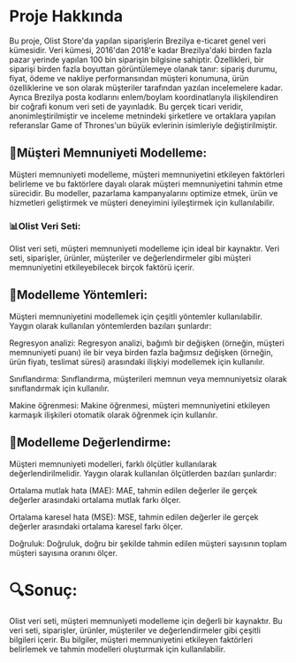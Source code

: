 # Proje Hakkında  
  
Bu proje, Olist Store'da yapılan siparişlerin Brezilya e-ticaret genel veri kümesidir. Veri kümesi, 2016'dan 2018'e kadar Brezilya'daki birden fazla pazar yerinde yapılan 100 bin siparişin bilgisine sahiptir. Özellikleri, bir siparişi birden fazla boyuttan görüntülemeye olanak tanır: sipariş durumu, fiyat, ödeme ve nakliye performansından müşteri konumuna, ürün özelliklerine ve son olarak müşteriler tarafından yazılan incelemelere kadar. Ayrıca Brezilya posta kodlarını enlem/boylam koordinatlarıyla ilişkilendiren bir coğrafi konum veri seti de yayınladık. Bu gerçek ticari veridir, anonimleştirilmiştir ve inceleme metnindeki şirketlere ve ortaklara yapılan referanslar Game of Thrones'un büyük evlerinin isimleriyle değiştirilmiştir.  
  
## 🙋Müşteri Memnuniyeti Modelleme:  
  
Müşteri memnuniyeti modelleme, müşteri memnuniyetini etkileyen faktörleri belirleme ve bu faktörlere dayalı olarak müşteri memnuniyetini tahmin etme sürecidir. Bu modeller, pazarlama kampanyalarını optimize etmek, ürün ve hizmetleri geliştirmek ve müşteri deneyimini iyileştirmek için kullanılabilir.  
  
### 📊Olist Veri Seti:  
  
Olist veri seti, müşteri memnuniyeti modelleme için ideal bir kaynaktır. Veri seti, siparişler, ürünler, müşteriler ve değerlendirmeler gibi müşteri memnuniyetini etkileyebilecek birçok faktörü içerir.  
  
## 🎢Modelleme Yöntemleri:  
  
Müşteri memnuniyetini modellemek için çeşitli yöntemler kullanılabilir. Yaygın olarak kullanılan yöntemlerden bazıları şunlardır:  
  
Regresyon analizi: Regresyon analizi, bağımlı bir değişken (örneğin, müşteri memnuniyeti puanı) ile bir veya birden fazla bağımsız değişken (örneğin, ürün fiyatı, teslimat süresi) arasındaki ilişkiyi modellemek için kullanılır.  
  
Sınıflandırma: Sınıflandırma, müşterileri memnun veya memnuniyetsiz olarak sınıflandırmak için kullanılır.  
  
Makine öğrenmesi: Makine öğrenmesi, müşteri memnuniyetini etkileyen karmaşık ilişkileri otomatik olarak öğrenmek için kullanılır.  
  
## 📑Modelleme Değerlendirme:  
  
Müşteri memnuniyeti modelleri, farklı ölçütler kullanılarak değerlendirilmelidir. Yaygın olarak kullanılan ölçütlerden bazıları şunlardır:  
  
Ortalama mutlak hata (MAE): MAE, tahmin edilen değerler ile gerçek değerler arasındaki ortalama mutlak farkı ölçer.  
  
Ortalama karesel hata (MSE): MSE, tahmin edilen değerler ile gerçek değerler arasındaki ortalama karesel farkı ölçer.  
  
Doğruluk: Doğruluk, doğru bir şekilde tahmin edilen müşteri sayısının toplam müşteri sayısına oranını ölçer.  
  
# 🔍Sonuç:  
  
Olist veri seti, müşteri memnuniyeti modelleme için değerli bir kaynaktır. Bu veri seti, siparişler, ürünler, müşteriler ve değerlendirmeler gibi çeşitli bilgileri içerir. Bu bilgiler, müşteri memnuniyetini etkileyen faktörleri belirlemek ve tahmin modelleri oluşturmak için kullanılabilir.